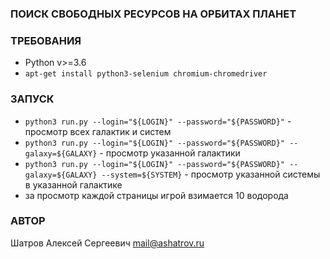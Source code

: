 ### ПОИСК СВОБОДНЫХ РЕСУРСОВ НА ОРБИТАХ ПЛАНЕТ ###

### ТРЕБОВАНИЯ ###
* Python v>=3.6
* `apt-get install python3-selenium chromium-chromedriver`

### ЗАПУСК ###
* `python3 run.py --login="${LOGIN}" --password="${PASSWORD}"` - просмотр всех галактик и систем
* `python3 run.py --login="${LOGIN}" --password="${PASSWORD}" --galaxy=${GALAXY}` - просмотр указанной галактики
* `python3 run.py --login="${LOGIN}" --password="${PASSWORD}" --galaxy=${GALAXY} --system=${SYSTEM}` - просмотр указанной системы в указанной галактике
* за просмотр каждой страницы игрой взимается 10 водорода

### АВТОР ###
Шатров Алексей Сергеевич <mail@ashatrov.ru>